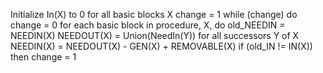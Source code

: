 <!-- # Isothermal Speculative Partial Redundancy Elimination

This project partially fulfills the requirements for the EECS 583 Compilers course at the University of Michigan.

## Requirements

- LLVM Installation - see Step 1 in [Setup](#setup).
- Packages required by `get_statistics.sh`
    - tr
    - sed

## Setup

1. [Install LLVM](https://llvm.org/docs/GettingStarted.html#getting-the-source-code-and-building-llvm) on your machine. Then, clone this repository to your machine.
2. Inside the newly cloned git repo, create a build directory, generate the Makefile, and make the project.
    ```
    $ mkdir build && cd build
    $ cmake ..
    $ make
    ```
3. Navigate to the `benchmarks` folder, and use the `get_statistics.sh` script to do profiling on any C file with and without ISPRE. You can view documentation for the script by running `./get_statistics.sh -h`. Example:
    ```
    $ ./get_statistics.sh -d hw1correct1
    ```

## Roadmap

- Three different optimization types to eventually compare
    - O0 optimization 
    - O0 optimization plus gvn pass
    - O0 optimization plus our custom ISPRE pass


## Bibliography

This project is inspired and informed by the following paper - a big thank you to the authors.

Horspool, R.N., Pereira, D.J. and Scholz, B. (2006) “Fast profile-based partial redundancy elimination,” Lecture Notes in Computer Science, pp. 362–376. Available at: https://doi.org/10.1007/11860990_22.  -->

Initialize In(X) to 0 for all basic blocks X
    change = 1
    while (change) do
    change = 0
    for each basic block in procedure, X, do
    old_NEEDIN = NEEDIN(X)
    NEEDOUT(X) = Union(NeedIn(Y)) for all successors Y of X
    NEEDIN(X) = NEEDOUT(X) - GEN(X) + REMOVABLE(X)
    if (old_IN != IN(X)) then
        change = 1